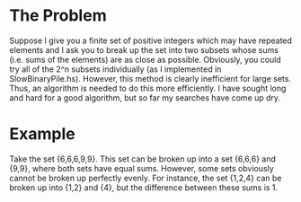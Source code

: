 The Problem
===========

Suppose I give you a finite set of positive integers which may have repeated elements and I ask you to break up the set into two subsets whose sums (i.e. sums of the elements) are as close as possible.  Obviously, you could try all of the 2^n subsets individually (as I implemented in SlowBinaryPile.hs).  However, this method is clearly inefficient for large sets.  Thus, an algorithm is needed to do this more efficiently.  I have sought long and hard for a good algorithm, but so far my searches have come up dry.

Example
=======

Take the set {6,6,6,9,9}. This set can be broken up into a set {6,6,6} and {9,9}, where both sets have equal sums. However, some sets obviously cannot be broken up perfectly evenly.  For instance, the set {1,2,4} can be broken up into {1,2} and {4}, but the difference between these sums is 1.
